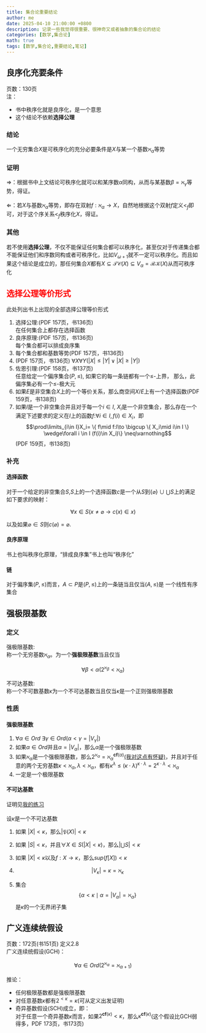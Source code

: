 ```yaml
---
title: 集合论重要结论
author: me
date: 2025-04-10 21:00:00 +0800
description: 记录一些我觉得很重要、很神奇又或者抽象的集合论的结论
categories: [数学,集合论]
math: true
tags: [数学,集合论,重要结论,笔记]
---
```

## 良序化充要条件
页数：130页<br>
注：
* 书中秩序化就是良序化，是一个意思
* 这个结论不依赖**选择公理**

### 结论
一个无穷集合$X$是可秩序化的充分必要条件是$X$与某一个基数$\aleph_\alpha$等势
### 证明
⇒：根据书中上文结论可秩序化就可以和某序数$\alpha$同构，从而与某基数$\beta=\aleph_\gamma$等势，得证。<br><br>
⇐：若$X$与基数$\aleph_\alpha$等势，即存在双射$f:\aleph_\alpha\to X$，自然地根据这个双射$f$定义$<_f$即可，对于这个序关系$<_f$秩序化$X$，得证。
### 其他
若不使用**选择公理**，不仅不能保证任何集合都可以秩序化，甚至仅对于传递集合都不能保证他们和序数同构或者可秩序化，比如$V_{\omega+1}$就不一定可以秩序化。而且如果这个结论是成立的，那任何集合$X$都有$X\subseteq \mathcal{TC}(X)\subseteq V_\alpha = \mathcal{RK}(X)$从而可秩序化
## <span style = "color:red">选择公理等价形式</span>
此处列出书上出现的全部选择公理等价形式

1. 选择公理:(PDF 157页，书136页)<br>
在任何集合上都存在选择函数
2. 良序原理:(PDF 157页，书136页)<br>
每个集合都可以排成良序集
3. 每个集合都和基数等势(PDF 157页，书136页)
4. (PDF 157页，书136页)
$\forall X \forall Y(|X|\leq|Y|\vee |X|\geq|Y|)$
5. 佐恩引理:(PDF 158页，书137页)<br>
任意给定一个偏序集合$(P,\leq)$, 如果它的每一条链都有一个$\leq$-上界， 那么，此偏序集必有一个$\leq$-极大元
6. 如果$E$是非空集合$X$上的一个等价关系，那么商空间$X/E$上有一个选择函数(PDF 159页，书138页)
7. 如果$I$是一个非空集合并且对于每一个$i\in I$, $X_i$是一个非空集合，那么存在一个满足下述要求的定义在$I$上的函数$f$:$\forall i \in I,f(i)\in X_i$，即<br>$$\prod\limits_{i\in I}X_i= \{ f\mid f:I\to \bigcup  \{ X_i\mid i\in I \} \wedge\forall i \in I (f(i)\in X_i)\} \neq\varnothing$$(PDF 159页，书138页)

### 补充
#### 选择函数
对于一个给定的非空集合$S$,$S$上的一个选择函数$c$是一个从$S$到$\{\varnothing\}\cup \bigcup{S}$上的满足如下要求的映射：

$$
\forall x\in S(x\neq \varnothing \to c(x)\in x)
$$

以及如果$\varnothing\in S$则$c(\varnothing)=\varnothing$. 
#### 良序原理
书上也叫秩序化原理，“排成良序集”书上也叫“秩序化”
#### 链
对于偏序集$(P,\leq)$而言，$A\subset P$是$(P,\leq)$上的一条链当且仅当$(A,\leq)$是
一个线性有序集合
## 强极限基数
### 定义
强极限基数:<br>
称一个无穷基数$\aleph_\alpha$。为一个**强极限基数**当且仅当

$$
\forall \beta<\alpha(2^{\aleph_\beta}<\aleph_\alpha)
$$

不可达基数:<br>
称一个不可数基数$\kappa$为一个不可达基数当且仅当$\kappa$是一个正则强极限基数
### 性质
#### 强极限基数
1. $\forall\alpha\in Ord\ \exists\gamma\in Ord(\alpha<\gamma=\vert V_\gamma\vert)$
2. 如果$\alpha\in Ord$并且$\alpha=\vert V_\alpha\vert$，那么$\alpha$是一个强极限基数
3. 如果$\aleph_\alpha$是一个强极限基数，那么$2^{\aleph_\alpha}=\aleph_\alpha^{\mathbf{cf}(\alpha)}$[(我对这点有怀疑)](../集合论笔记/#强极限基数性质)，并且对于任意的两个无穷基数$\kappa<\aleph_\alpha,\lambda<\aleph_\alpha$，都有$\kappa^\lambda\leq(\kappa\cdot\lambda)^{\kappa\cdot\lambda}=2^{\kappa\cdot\lambda}<\aleph_\alpha$
4. 一定是一个极限基数

#### 不可达基数
证明见[我的练习](../集合论习题/#不可达基数)<br><br>
设$\kappa$是一个不可达基数

1. 如果
$|X|<\kappa$，那么$|\mathfrak P(X)|<\kappa$
2. 如果
$|S|<\kappa$，并且$\forall X\in S(|X|<\kappa)$，那么$|\bigcup S|<\kappa$
3. 如果
$|X|<\kappa$以及$f:X\to\kappa$，那么$sup(f[X])<\kappa$

4. $$|V_\kappa|=\kappa=\aleph_\kappa$$
5. 集合
$$\{\alpha<\kappa\mid\alpha=|V_\alpha|=\aleph_\alpha\}$$是$\kappa$的一个无界闭子集

## 广义连续统假设
页数：172页(书151页) 定义2.8<br>
广义连续统假设(GCH)：<br>

$$
\forall \alpha\in Ord(2^{\aleph_\alpha}=\aleph_{\alpha+1})
$$

推论：

- 任何极限基数都是强极限基数
- 对任意基数$\kappa$都有$2^{<\kappa}=\kappa$(可从定义出发证明)
- 奇异基数假设(SCH)成立，即：<br>
对于任意一个奇异基数$\kappa$而言，如果$2^{\mathbf{cf}(\kappa)}<\kappa$，那么$\kappa^{\mathbf{cf}(\kappa)}$(这个假设比GCH弱得多，PDF 173页，书173页)
